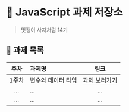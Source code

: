 # 🐹 JavaScript 과제 저장소

> 멋쟁이 사자처럼 14기


## 📑 과제 목록

| 주차 | 과제명 | 링크 |
| :--: | :--- | :--: |
| 1주차 | 변수와 데이터 타입 | [과제 보러가기](./week1/week1.md) |
| ... | ... | ... |
| ... | ... | ... |